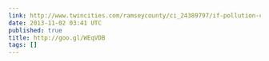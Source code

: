 ```yaml
---
link: http://www.twincities.com/ramseycounty/ci_24389797/if-pollution-costs-soar-county-says-its-covered?IADID=Search-www.twincities.com-www.twincities.com
date: 2013-11-02 03:41 UTC
published: true
title: http://goo.gl/WEqVDB
tags: []
---
```



